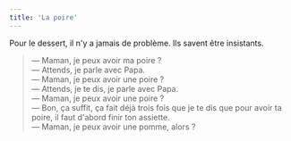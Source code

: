 ```yaml
---
title: 'La poire'
---
```


Pour le dessert, il n'y a jamais de problème. Ils savent être insistants.

<!-- more -->

> — Maman, je peux avoir ma poire ?  
> — Attends, je parle avec Papa.  
> — Maman, je peux avoir une poire ?  
> — Attends, je te dis, je parle avec Papa.  
> — Maman, je peux avoir une poire ?  
> — Bon, ça suffit, ça fait déjà trois fois que je te dis que pour avoir ta poire, il faut d'abord finir ton assiette.  
> — Maman, je peux avoir une pomme, alors ?
